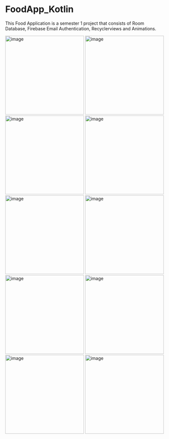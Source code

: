 # FoodApp_Kotlin

This Food Application is a semester 1 project that consists of Room Database, Firebase Email Authentication, Recyclerviews and Animations.

<img width="250" alt="image" src="https://github.com/BrijenShah29/FoodApp_Kotlin/assets/114451935/20fdbc94-4a99-4a76-bbbd-4ca2972f6ece">
<img width="250" alt="image" src="https://github.com/BrijenShah29/FoodApp_Kotlin/assets/114451935/d024fdea-1ffe-4bb9-b10e-890898fa921f">
<img width="250" alt="image" src="https://github.com/BrijenShah29/FoodApp_Kotlin/assets/114451935/8162fbca-f368-4faa-b0c6-215718f1b168">
<img width="250" alt="image" src="https://github.com/BrijenShah29/FoodApp_Kotlin/assets/114451935/4a8d22d1-4049-4851-9df7-f5c1f5ecc2c5">
<img width="250" alt="image" src="https://github.com/BrijenShah29/FoodApp_Kotlin/assets/114451935/c61acd79-cd72-4b49-8e4b-d17899094890">
<img width="250" alt="image" src="https://github.com/BrijenShah29/FoodApp_Kotlin/assets/114451935/923e04d1-c812-41e2-bf3c-4af49a4ad9e7">
<img width="250" alt="image" src="https://github.com/BrijenShah29/FoodApp_Kotlin/assets/114451935/78244fe1-bae6-4603-82fc-80cf66f70cac">
<img width="250" alt="image" src="https://github.com/BrijenShah29/FoodApp_Kotlin/assets/114451935/8a91726a-58a6-4f0a-ab35-a1d109d2c6d6">
<img width="250" alt="image" src="https://github.com/BrijenShah29/FoodApp_Kotlin/assets/114451935/da29a2bb-10ec-4b6f-bd9f-5dd784c78a8a">
<img width="250" alt="image" src="https://github.com/BrijenShah29/FoodApp_Kotlin/assets/114451935/6994fe8c-a947-46aa-97d4-92cec9f82e6d">

